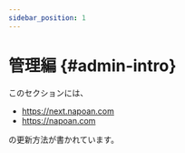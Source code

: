 ```yaml
---
sidebar_position: 1
---
```


# 管理編 {#admin-intro}

このセクションには、

- https://next.napoan.com
- https://napoan.com

の更新方法が書かれています。
